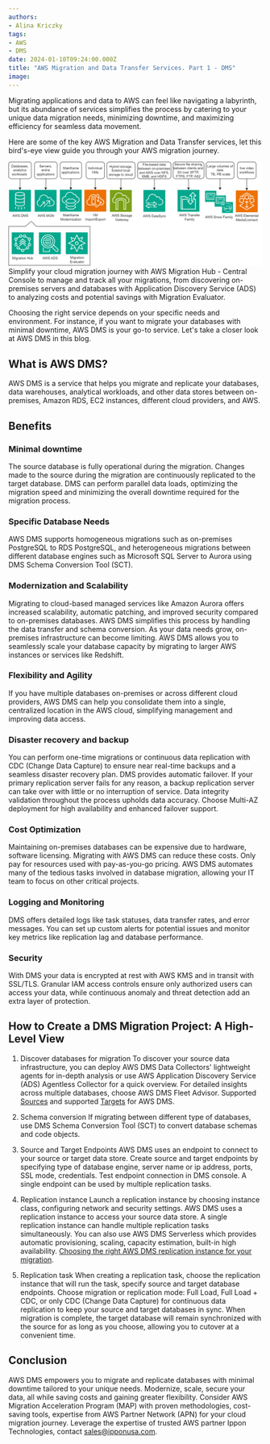 ```yaml
---
authors:
- Alina Kriczky
tags:
- AWS
- DMS
date: 2024-01-10T09:24:00.000Z
title: "AWS Migration and Data Transfer Services. Part 1 - DMS"
image:
---
```


Migrating applications and data to AWS can feel like navigating a labyrinth, but its abundance of services simplifies the process by catering to your unique data migration needs, minimizing downtime, and maximizing efficiency for seamless data movement. 

Here are some of the key AWS Migration and Data Transfer services, let this bird's-eye view guide you through your AWS migration journey. 

![AWS Migration and Data Transfer Services](../images/2024/01/aws-migration-svc.png)
Simplify your cloud migration journey with AWS Migration Hub - Central Console to manage and track all your migrations, from discovering on-premises servers and databases with Application Discovery Service (ADS) to analyzing costs and potential savings with Migration Evaluator.

Choosing the right service depends on your specific needs and environment. For instance, if you want to migrate your databases with minimal downtime, AWS DMS is your go-to service.
Let's take a closer look at AWS DMS in this blog.

## What is AWS DMS? 
AWS DMS is a service that helps you migrate and replicate your databases, data warehouses, analytical workloads, and other data stores between on-premises, Amazon RDS, EC2 instances, different cloud providers, and AWS.

## Benefits
### Minimal downtime
The source database is fully operational during the migration. Changes made to the source during the migration are continuously replicated to the target database. 
DMS can perform parallel data loads, optimizing the migration speed and minimizing the overall downtime required for the migration process.
### Specific Database Needs
AWS DMS supports homogeneous migrations such as on-premises PostgreSQL to RDS PostgreSQL, and heterogeneous migrations between different database engines such as Microsoft SQL Server to Aurora using DMS Schema Conversion Tool (SCT). 
### Modernization and Scalability
Migrating to cloud-based managed services like Amazon Aurora offers increased scalability, automatic patching, and improved security compared to on-premises databases. AWS DMS simplifies this process by handling the data transfer and schema conversion. 
As your data needs grow, on-premises infrastructure can become limiting. AWS DMS allows you to seamlessly scale your database capacity by migrating to larger AWS instances or services like Redshift. 
### Flexibility and Agility
If you have multiple databases on-premises or across different cloud providers, AWS DMS can help you consolidate them into a single, centralized location in the AWS cloud, simplifying management and improving data access. 
### Disaster recovery and backup
You can perform one-time migrations or continuous data replication with CDC (Change Data Capture) to ensure near real-time backups and a seamless disaster recovery plan.
DMS provides automatic failover. If your primary replication server fails for any reason, a backup replication server can take over with little or no interruption of service. 
Data integrity validation throughout the process upholds data accuracy.
Choose Multi-AZ deployment for high availability and enhanced failover support.
### Cost Optimization
Maintaining on-premises databases can be expensive due to hardware, software licensing. Migrating with AWS DMS can reduce these costs. Only pay for resources used with pay-as-you-go pricing.
AWS DMS automates many of the tedious tasks involved in database migration, allowing your IT team to focus on other critical projects. 
### Logging and Monitoring
DMS offers detailed logs like task statuses, data transfer rates, and error messages. You can set up custom alerts for potential issues and monitor key metrics like replication lag and database performance.
### Security
With DMS your data is encrypted at rest with AWS KMS and in transit with SSL/TLS. Granular IAM access controls ensure only authorized users can access your data, while continuous anomaly and threat detection add an extra layer of protection.


## How to Create a DMS Migration Project: A High-Level View
1. Discover databases for migration
To discover your source data infrastructure, you can deploy AWS DMS Data Collectors' lightweight agents for in-depth analysis or use AWS Application Discovery Service (ADS) Agentless Collector for a quick overview. For detailed insights across multiple databases, choose AWS DMS Fleet Advisor. 
Supported [Sources](https://docs.aws.amazon.com/dms/latest/userguide/CHAP_Introduction.Sources.html#CHAP_Introduction.Sources.title) and supported [Targets](https://docs.aws.amazon.com/dms/latest/userguide/CHAP_Introduction.Targets.html) for AWS DMS. 

2. Schema conversion
If migrating between different type of databases, use DMS Schema Conversion Tool (SCT) to convert database schemas and code objects. 

3. Source and Target Endpoints
AWS DMS uses an endpoint to connect to your source or target data store. Create source and target endpoints by specifying type of database engine, server name or ip address, ports, SSL mode, credentials. Test endpoint connection in DMS console. A single endpoint can be used by multiple replication tasks. 

4. Replication instance 
Launch a replication instance by choosing instance class, configuring network and security settings. AWS DMS uses a replication instance to access your source data store. A single replication instance can handle multiple replication tasks simultaneously. You can also use AWS DMS Serverless which provides automatic provisioning, scaling, capacity estimation, built-in high availability. 
[Choosing the right AWS DMS replication instance for your migration](https://docs.aws.amazon.com/dms/latest/userguide/CHAP_ReplicationInstance.Types.html).

5. Replication task
When creating a replication task, choose the replication instance that will run the task, specify source and target database endpoints. Choose migration or replication mode: Full Load, Full Load + CDC, or only CDC (Change Data Capture) for continuous data replication to keep your source and target databases in sync. When migration is complete, the target database will remain synchronized with the source for as long as you choose, allowing you to cutover at a convenient time.

## Conclusion
AWS DMS empowers you to migrate and replicate databases with minimal downtime tailored to your unique needs. Modernize, scale, secure your data, all while saving costs and gaining greater flexibility. 
Consider AWS Migration Acceleration Program (MAP) with proven methodologies, cost-saving tools, expertise from AWS Partner Network (APN) for your cloud migration journey. Leverage the expertise of trusted AWS partner Ippon Technologies, contact sales@ipponusa.com. 
